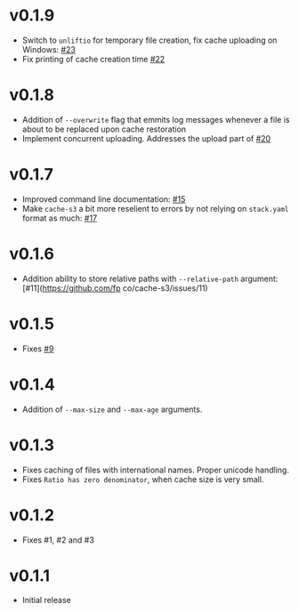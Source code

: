 # v0.1.9

* Switch to `unliftio` for temporary file creation, fix cache uploading on Windows: [#23](https://github.com/fpco/cache-s3/issues/23)
* Fix printing of cache creation time [#22](https://github.com/fpco/cache-s3/pull/22)

# v0.1.8

* Addition of `--overwrite` flag that emmits log messages whenever a file is about to be replaced
  upon cache restoration
* Implement concurrent uploading. Addresses the upload part of [#20](https://github.com/fpco/cache-s3/issues/20)

# v0.1.7

* Improved command line documentation: [#15](https://github.com/fpco/cache-s3/issues/15)
* Make `cache-s3` a bit more reselient to errors by not relying on `stack.yaml` format as much: [#17](https://github.com/fpco/cache-s3/issues/17)

# v0.1.6

* Addition ability to store relative paths with `--relative-path` argument: [#11](https://github.com/fp
co/cache-s3/issues/11)

# v0.1.5

* Fixes [#9](https://github.com/fpco/cache-s3/issues/9)

# v0.1.4

* Addition of `--max-size` and `--max-age` arguments.

# v0.1.3

* Fixes caching of files with international names. Proper unicode handling.
* Fixes `Ratio has zero denominator`, when cache size is very small.

# v0.1.2

* Fixes #1, #2 and #3

# v0.1.1

* Initial release
